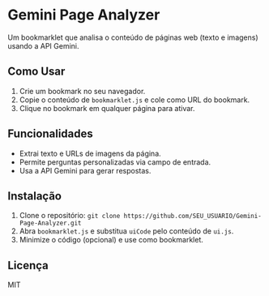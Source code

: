 # Gemini Page Analyzer

Um bookmarklet que analisa o conteúdo de páginas web (texto e imagens) usando a API Gemini.

## Como Usar
1. Crie um bookmark no seu navegador.
2. Copie o conteúdo de `bookmarklet.js` e cole como URL do bookmark.
3. Clique no bookmark em qualquer página para ativar.

## Funcionalidades
- Extrai texto e URLs de imagens da página.
- Permite perguntas personalizadas via campo de entrada.
- Usa a API Gemini para gerar respostas.

## Instalação
1. Clone o repositório: `git clone https://github.com/SEU_USUARIO/Gemini-Page-Analyzer.git`
2. Abra `bookmarklet.js` e substitua `uiCode` pelo conteúdo de `ui.js`.
3. Minimize o código (opcional) e use como bookmarklet.

## Licença
MIT
